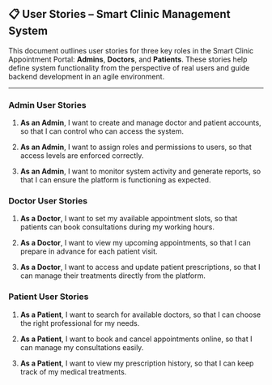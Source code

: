 ## 📋 User Stories – Smart Clinic Management System

This document outlines user stories for three key roles in the Smart Clinic Appointment Portal: **Admins**, **Doctors**, and **Patients**. These stories help define system functionality from the perspective of real users and guide backend development in an agile environment.

---

### Admin User Stories

1. **As an Admin**, I want to create and manage doctor and patient accounts, so that I can control who can access the system.

2. **As an Admin**, I want to assign roles and permissions to users, so that access levels are enforced correctly.

3. **As an Admin**, I want to monitor system activity and generate reports, so that I can ensure the platform is functioning as expected.



### Doctor User Stories

1. **As a Doctor**, I want to set my available appointment slots, so that patients can book consultations during my working hours.

2. **As a Doctor**, I want to view my upcoming appointments, so that I can prepare in advance for each patient visit.

3. **As a Doctor**, I want to access and update patient prescriptions, so that I can manage their treatments directly from the platform.



### Patient User Stories

1. **As a Patient**, I want to search for available doctors, so that I can choose the right professional for my needs.

2. **As a Patient**, I want to book and cancel appointments online, so that I can manage my consultations easily.

3. **As a Patient**, I want to view my prescription history, so that I can keep track of my medical treatments.

